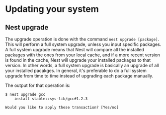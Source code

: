 # Updating your system

## Nest upgrade

The upgrade operation is done with the command `nest upgrade [package]`. This will perform a full system upgrade, unless you input specific packages. A full system upgrade means that Nest will compare all the installed packages with the ones from your local cache, and if a more recent version is found in the cache, Nest will upgrade your installed packages to that version. In other words, a full system upgrade is basically an upgrade of all your installed pacakges. In general, it's preferable to do a full system upgrade from time to time instead of upgrading each package manually.

The output for that operation is:

```
$ nest upgrade gcc
    install stable::sys-lib/gcc#1.2.3

Would you like to apply these transaction? [Yes/no]
```